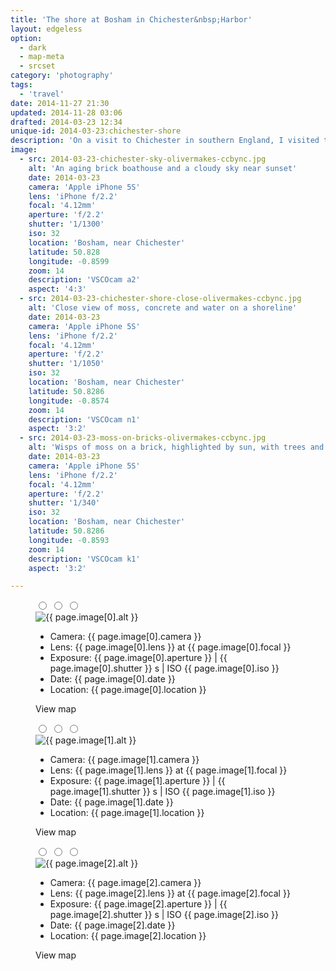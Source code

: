 ```yaml
---
title: 'The shore at Bosham in Chichester&nbsp;Harbor'
layout: edgeless
option:
  - dark
  - map-meta
  - srcset
category: 'photography'
tags:
  - 'travel'
date: 2014-11-27 21:30
updated: 2014-11-28 03:06
drafted: 2014-03-23 12:34
unique-id: 2014-03-23:chichester-shore
description: 'On a visit to Chichester in southern England, I visited the waterside at Bosham.'
image:
  - src: 2014-03-23-chichester-sky-olivermakes-ccbync.jpg
    alt: 'An aging brick boathouse and a cloudy sky near sunset'
    date: 2014-03-23
    camera: 'Apple iPhone 5S'
    lens: 'iPhone f/2.2'
    focal: '4.12mm'
    aperture: 'f/2.2'
    shutter: '1/1300'
    iso: 32
    location: 'Bosham, near Chichester'
    latitude: 50.828
    longitude: -0.8599
    zoom: 14
    description: 'VSCOcam a2'
    aspect: '4:3'
  - src: 2014-03-23-chichester-shore-close-olivermakes-ccbync.jpg
    alt: 'Close view of moss, concrete and water on a shoreline'
    date: 2014-03-23
    camera: 'Apple iPhone 5S'
    lens: 'iPhone f/2.2'
    focal: '4.12mm'
    aperture: 'f/2.2'
    shutter: '1/1050'
    iso: 32
    location: 'Bosham, near Chichester'
    latitude: 50.8286
    longitude: -0.8574
    zoom: 14
    description: 'VSCOcam n1'
    aspect: '3:2'
  - src: 2014-03-23-moss-on-bricks-olivermakes-ccbync.jpg
    alt: 'Wisps of moss on a brick, highlighted by sun, with trees and sky far in the background'
    date: 2014-03-23
    camera: 'Apple iPhone 5S'
    lens: 'iPhone f/2.2'
    focal: '4.12mm'
    aperture: 'f/2.2'
    shutter: '1/340'
    iso: 32
    location: 'Bosham, near Chichester'
    latitude: 50.8286
    longitude: -0.8593
    zoom: 14
    description: 'VSCOcam k1'
    aspect: '3:2'

---
```


<figure class="wide">
  <input type="radio" role="radio" name="shift0" class="shift-back" id="shift-back0">
  <input type="radio" role="radio" name="shift0" class="shift-overlay" id="shift-overlay0">
  <input type="radio" role="radio" name="shift0" class="shift-map" id="shift-map0">
  <div class="container map-background" id="i0">
    <img
      src="{{ site.image-url }}/{{ page.image[0].src }}"
      sizes="{{ site.wide-sizes }}"
      srcset="{% for srcset1440 in site.srcset1440 %}{{ site.image-url }}/{{ site.srcset1440[forloop.index0] }}/{{ page.image[0].src }} {{ site.srcset1440[forloop.index0] }}w{% if forloop.last == false %}, {% endif %}{% endfor %}"
       alt="{{ page.image[0].alt }}"
    >
    <label for="shift-back0" class="shift-back-label"></label>
    <label for="shift-overlay0" class="shift-overlay-label"></label>
    <div class="photo-meta overlay">
      <div class="camera-icon {% if page.image[0].camera contains 'iPhone 5S' %}icon-iphone5s{% elsif page.image[0].camera contains 'X-E2' %}icon-fxe2{% endif %}"></div>
      <ul class="camera-details">
        <li>Camera: {{ page.image[0].camera }}</li>
        <li>Lens: {{ page.image[0].lens }} at {{ page.image[0].focal }}</li>
        <li>Exposure: {{ page.image[0].aperture }} | {{ page.image[0].shutter }} s | ISO {{ page.image[0].iso }}</li>
        <li>Date: {{ page.image[0].date }}</li>
        <li>Location: {{ page.image[0].location }}</li>
      </ul>
      <label for="shift-map0" class="shift-map-label">View map</label>
    </div>
  </div>
</figure>

<div class="grid grid--wide">
<figure class="grid-figure">
  <input type="radio" role="radio" name="shift1" class="shift-back" id="shift-back1">
  <input type="radio" role="radio" name="shift1" class="shift-overlay" id="shift-overlay1">
  <input type="radio" role="radio" name="shift1" class="shift-map" id="shift-map1">
  <div class="container map-background" id="i1">
    <img
      src="{{ site.image-url }}/{{ page.image[1].src }}"
      sizes="{{ site.grid2-sizes }}"
      srcset="{% for srcset1080 in site.srcset1080 %}{{ site.image-url }}/{{ site.srcset1080[forloop.index0] }}/{{ page.image[1].src }} {{ site.srcset1080[forloop.index0] }}w{% if forloop.last == false %}, {% endif %}{% endfor %}"
      alt="{{ page.image[1].alt }}"
    >
    <label for="shift-back1" class="shift-back-label"></label>
    <label for="shift-overlay1" class="shift-overlay-label"></label>
    <div class="photo-meta overlay">
      <div class="camera-icon {% if page.image[1].camera contains 'iPhone 5S' %}icon-iphone5s{% elsif page.image[1].camera contains 'X-E2' %}icon-fxe2{% endif %}"></div>
      <ul class="camera-details">
        <li>Camera: {{ page.image[1].camera }}</li>
        <li>Lens: {{ page.image[1].lens }} at {{ page.image[1].focal }}</li>
        <li>Exposure: {{ page.image[1].aperture }} | {{ page.image[1].shutter }} s | ISO {{ page.image[1].iso }}</li>
        <li>Date: {{ page.image[1].date }}</li>
        <li>Location: {{ page.image[1].location }}</li>
      </ul>
      <label for="shift-map1" class="shift-map-label">View map</label>
    </div>
  </div>
</figure>
<figure class="grid-figure">
  <input type="radio" role="radio" name="shift2" class="shift-back" id="shift-back2">
  <input type="radio" role="radio" name="shift2" class="shift-overlay" id="shift-overlay2">
  <input type="radio" role="radio" name="shift2" class="shift-map" id="shift-map2">
  <div class="container map-background" id="i2">
    <img
      src="{{ site.image-url }}/{{ page.image[2].src }}"
      sizes="{{ site.grid2-sizes }}"
      srcset="{% for srcset1080 in site.srcset1080 %}{{ site.image-url }}/{{ site.srcset1080[forloop.index0] }}/{{ page.image[2].src }} {{ site.srcset1080[forloop.index0] }}w{% if forloop.last == false %}, {% endif %}{% endfor %}"
      alt="{{ page.image[2].alt }}"
    >
    <label for="shift-back2" class="shift-back-label"></label>
    <label for="shift-overlay2" class="shift-overlay-label"></label>
    <div class="photo-meta overlay">
      <div class="camera-icon {% if page.image[2].camera contains 'iPhone 5S' %}icon-iphone5s{% elsif page.image[2].camera contains 'X-E2' %}icon-fxe2{% endif %}"></div>
      <ul class="camera-details">
        <li>Camera: {{ page.image[2].camera }}</li>
        <li>Lens: {{ page.image[2].lens }} at {{ page.image[2].focal }}</li>
        <li>Exposure: {{ page.image[2].aperture }} | {{ page.image[2].shutter }} s | ISO {{ page.image[2].iso }}</li>
        <li>Date: {{ page.image[2].date }}</li>
        <li>Location: {{ page.image[2].location }}</li>
      </ul>
      <label for="shift-map2" class="shift-map-label">View map</label>
    </div>
  </div>
</figure>
</section>
